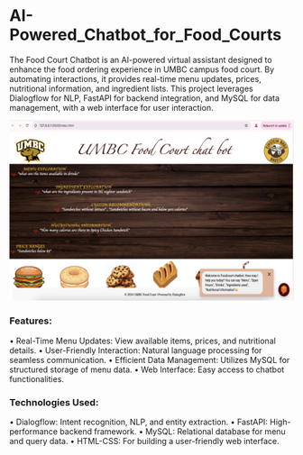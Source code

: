 # AI-Powered_Chatbot_for_Food_Courts

The Food Court Chatbot is an AI-powered virtual assistant designed to enhance the food ordering experience in UMBC campus food court. By automating interactions, it provides real-time menu updates, prices, nutritional information, and ingredient lists. This project leverages Dialogflow for NLP, FastAPI for backend integration, and MySQL for data management, with a web interface for user interaction.

![image alt](https://github.com/Tauseef-09/AI-Powered_Chatbot_for_Food_Courts/blob/main/Web_Interface_Image.png?raw=true)

### Features:

•	Real-Time Menu Updates: View available items, prices, and nutritional details.
•	User-Friendly Interaction: Natural language processing for seamless communication.
•	Efficient Data Management: Utilizes MySQL for structured storage of menu data.
•	Web Interface: Easy access to chatbot functionalities.

### Technologies Used:

•	Dialogflow: Intent recognition, NLP, and entity extraction.
•	FastAPI: High-performance backend framework.
•	MySQL: Relational database for menu and query data.
•	HTML-CSS: For building a user-friendly web interface.

